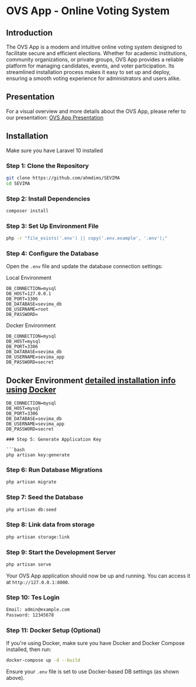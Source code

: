 # OVS App - Online Voting System

## Introduction

The OVS App is a modern and intuitive online voting system designed to facilitate secure and efficient elections. Whether for academic institutions, community organizations, or private groups, OVS App provides a reliable platform for managing candidates, events, and voter participation. Its streamlined installation process makes it easy to set up and deploy, ensuring a smooth voting experience for administrators and users alike.

## Presentation

For a visual overview and more details about the OVS App, please refer to our presentation:
[OVS App Presentation](https://www.canva.com/design/DAGtmR1ZOLs/W_68gOQav558RTy9TAK74A/edit?utm_content=DAGtmR1ZOLs&utm_campaign=designshare&utm_medium=link2&utm_source=sharebutton)

## Installation

Make sure you have Laravel 10 installed

### Step 1: Clone the Repository

```bash
git clone https://github.com/ahmdims/SEVIMA
cd SEVIMA
```

### Step 2: Install Dependencies

```bash
composer install
```

### Step 3: Set Up Environment File

```bash
php -r "file_exists('.env') || copy('.env.example', '.env');"
```

### Step 4: Configure the Database

Open the `.env` file and update the database connection settings:

Local Environment

```dotenv
DB_CONNECTION=mysql
DB_HOST=127.0.0.1
DB_PORT=3306
DB_DATABASE=sevima_db
DB_USERNAME=root
DB_PASSWORD=
```

Docker Environment

```dotenv
DB_CONNECTION=mysql
DB_HOST=mysql
DB_PORT=3306
DB_DATABASE=sevima_db
DB_USERNAME=sevima_app
DB_PASSWORD=secret
```

## Docker Environment [detailed installation info using Docker](https://github.com/ahmdims/SEVIMA/tree/main/docker)

````dotenv
DB_CONNECTION=mysql
DB_HOST=mysql
DB_PORT=3306
DB_DATABASE=sevima_db
DB_USERNAME=sevima_app
DB_PASSWORD=secret

### Step 5: Generate Application Key

```bash
php artisan key:generate
````

### Step 6: Run Database Migrations

```bash
php artisan migrate
```

### Step 7: Seed the Database

```bash
php artisan db:seed
```

### Step 8: Link data from storage

```bash
php artisan storage:link
```

### Step 9: Start the Development Server

```bash
php artisan serve
```

Your OVS App application should now be up and running. You can access it at `http://127.0.0.1:8000`.

### Step 10: Tes Login

```bash
Email: admin@example.com
Password: 12345678
```

### Step 11: Docker Setup (Optional)

If you're using Docker, make sure you have Docker and Docker Compose installed, then run:

```bash
docker-compose up -d --build
```

Ensure your `.env` file is set to use Docker-based DB settings (as shown above).

